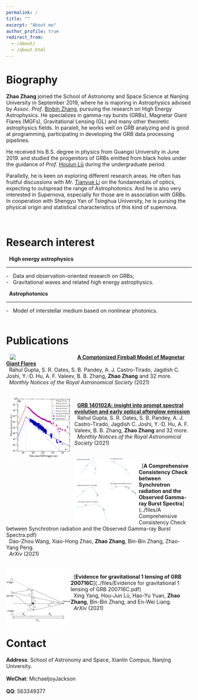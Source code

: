 ```yaml
---
permalink: /
title: ""
excerpt: "About me"
author_profile: true
redirect_from: 
  - /about/
  - /about.html
---
```


Biography
======
__Zhao Zhang__ joined the School of Astronomy and Space Science at Nanjing University in September 2019, where he is majoring in Astrophysics advised by *Assoc. Prof*. [Binbin Zhang](https://astronomylab.nju.edu.cn/English/Faculty/Associateprofessors/20210207/i187831.html), pursuing the research on High Energy Astrophysics. He specializes in gamma-ray bursts (GRBs), Magnetar Giant Flares (MGFs), Gravitational Lensing (GL) and many other theoretic astrophysics fields. In paralell, he works well on GRB analyzing and is good at programming, participating in developing the GRB data processing pipelines.

He received his B.S. degree in physics from Guangxi University in June 2019. and studied the progenitors of GRBs emitted from black holes under the guidance of *Prof*. [Houjun Lü](https://astro.gxu.edu.cn/info/1047/1081.htm) during the undergraduate period.

Parallelly, he is keen on exploring different research areas. He often has fruitful discussions with *Mr*. [Tianyue Li](https://tobeyleonard.github.io/) on the fundamentals of optics, expecting to outspread the range of Astrophotonics. And he is also very interested in Supernova, especially for those are in association with GRBs. In cooperation with Shengyu Yan of Tsinghua University, he is pursing the physical origin and statistical characteristics of this kind of supernova.

<!-- __Update: I will be joining Stanford University as a Ph.D. student in Fall 2022!__ -->

<br/>

Research interest
======


&nbsp; __High energy astrophysics__<br/>
<hr/>
- &nbsp; Data and observation-oriented research on GRBs; <br/>
- &nbsp; Gravitational waves and related high energy astrophysics. <br/> 

&nbsp; __Astrophotonics__<br/>
<hr/>
- &nbsp; Model of interstellar medium based on nonlinear photonics. <br/> 

<br/>

Publications
======
<img width="165" align="left" hspace=10 px src="../images/A Comptonized Fireball Bubble: Physical Origin of Magnetar Giant Flares.png"/>

&nbsp; [__A Comptonized Fireball Model of Magnetar Giant Flares__](../files/2109.14252.pdf)<br/>
&nbsp; Rahul Gupta, S. R. Oates, S. B. Pandey, A. J. Castro-Tirado, Jagdish C. Joshi, Y.-D. Hu, A. F. Valeev, B. B. Zhang, __Zhao Zhang__ and 32 more. <br/>
&nbsp; *Monthly Notices of the Royal Astronomical Society* (2021)<br/>

<br/>
<img width="165" align="left" hspace=10 px src="../images/GRB 140102A Insight into Prompt Spectral Evolution and Early Optical Afterglow Emission.png"/>

&nbsp; [__GRB 140102A: insight into prompt spectral evolution and early optical afterglow emission__](../files/2105.13145.pdf)<br/>
&nbsp; Rahul Gupta, S. R. Oates, S. B. Pandey, A. J. Castro-Tirado, Jagdish C. Joshi, Y.-D. Hu, A. F. Valeev, B. B. Zhang, __Zhao Zhang__ and 32 more. <br/>
&nbsp; *Monthly Notices of the Royal Astronomical Society* (2021)<br/>

<br/>

<img width="175" align="left" src="../images/A Comprehensive Consistency Check between Synchrotron radiation and the Observed Gamma-ray Burst Spectra.png"/>

&nbsp; [__A Comprehensive Consistency Check between Synchrotron radiation and the Observed Gamma-ray Burst Spectra__](../files/A Comprehensive Consistency Check between Synchrotron radiation and the Observed Gamma-ray Burst Spectra.pdf)<br/>
&nbsp; Dao-Zhou Wang, Xiao-Hong Zhao, __Zhao Zhang__, Bin-Bin Zhang, Zhao-Yang Peng. <br/>
&nbsp; *ArXiv* (2021)<br/>

<br/>

<img width="175" align="left" src="../images/Evidence for gravitational 1 lensing of GRB 200716C.png"/>

&nbsp; [__Evidence for gravitational 1 lensing of GRB 200716C__](../files/Evidence for gravitational 1 lensing of GRB 200716C.pdf)<br/>
&nbsp; Xing Yang, Hou-Jun Lü, Hao-Yu Yuan, __Zhao Zhang__, Bin-Bin Zhang, and En-Wei Liang. <br/>
&nbsp; *ArXiv* (2021)<br/>

<br/>

<!-- Industry Experience
======
<img width="90" align="left" src="../images/adobe-logo.png"/>

&nbsp; __Creative Intelligence Lab, Adobe Research__<br/>
&nbsp; Research Intern with Dr. [Danny Kaufman](http://dannykaufman.io/)<br/>
&nbsp; *<h style="color:rgb(150, 150, 150);font-size:16px">Project: Multi-Resolution Simulation</h> <br/>*
&nbsp; &nbsp; &nbsp; &nbsp; &nbsp; &nbsp; &nbsp; &nbsp; &nbsp; &nbsp; &nbsp; &nbsp; &nbsp;
&nbsp; &nbsp; &nbsp; &nbsp; &nbsp; &nbsp; &nbsp; &nbsp; &nbsp; &nbsp; &nbsp; &nbsp; &nbsp; &nbsp;
&nbsp; &nbsp; &nbsp; &nbsp; &nbsp; &nbsp; &nbsp; &nbsp; &nbsp; &nbsp; &nbsp; &nbsp; &nbsp;&nbsp; &nbsp; &nbsp; &nbsp; &nbsp; &nbsp; &nbsp; &nbsp; &nbsp; &nbsp; &nbsp; &nbsp;May 2021 - Aug. 2021<br/>
<br/>

<img width="90" align="left" src="../images/adobe-logo.png"/>

&nbsp; __Emerging Graphics Group, Adobe Research__<br/>
&nbsp; Research Intern with Dr. [Qi Sun](https://qisun.me/)<br/>
&nbsp; *<h style="color:rgb(150, 150, 150);font-size:16px">Project: Skin Modeling</h> <br/>*
&nbsp; &nbsp; &nbsp; &nbsp; &nbsp; &nbsp; &nbsp; &nbsp; &nbsp; &nbsp; &nbsp; &nbsp; &nbsp;
&nbsp; &nbsp; &nbsp; &nbsp; &nbsp; &nbsp; &nbsp; &nbsp; &nbsp; &nbsp; &nbsp; &nbsp; &nbsp; &nbsp;
&nbsp; &nbsp; &nbsp; &nbsp; &nbsp; &nbsp; &nbsp; &nbsp; &nbsp; &nbsp; &nbsp; &nbsp; &nbsp;&nbsp; &nbsp; &nbsp; &nbsp; &nbsp; &nbsp; &nbsp; &nbsp; &nbsp; &nbsp; &nbsp;June 2020 - Sept. 2020<br/>

<br/> -->

<!-- Teaching Experience
======
&#9679; __Teaching Assistant__, University of Toronto<br/>
&nbsp; &nbsp; [CSC419/2520 Geometry Processing](https://github.com/alecjacobson/geometry-processing-csc2520) with Prof. [Alec Jacobson](https://www.cs.toronto.edu/~jacobson/)
&nbsp; &nbsp; &nbsp; &nbsp; &nbsp; &nbsp; &nbsp; &nbsp; Sept. 2020 - Jan. 2021<br/>

<br/> -->

<!-- Selected Projects
======
<div>
<div style="font-size:12pt"><strong>Fast Support Reduction</strong></div>
</div>
<div style="font-size:10pt"> In layer-based 3D fabrication, supporting structures are fabricated
to support overhanging regions yet discarded later. Reducing supports
saves both time and material cost. In this project, we propose 
a real-time skinning-based method to slim down the
supporting structure while maintaining a detailed-preserved and semantically meaningful geometry.
We achieve this by optimizing a set of performance objectives and searching globally in
the subspace spanned by the joint handles. Artifacts e.g. self-intersection can be effectively avoided.
Our method is implemented via OpenGL shaders and has potential to be
employed as a structural prototyping tool that facilitates model design and fabrication. </div>
<img width="100%" src="../images/bb-bunny.jpg"/> -->



Contact
======
__Address__: School of Astronomy and Space, Xianlin Compus, Nanjing University.
<br/>
<br/>
__WeChat__: MichaeljoyJackson
<br/> 
<br/>
__QQ__: 563349377

